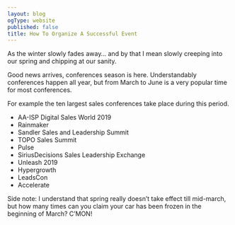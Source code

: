 ```yaml
---
layout: blog
ogType: website
published: false
title: How To Organize A Successful Event
---
```

As the winter slowly fades away… and by that I mean slowly creeping into our spring and chipping at our sanity. 

Good news arrives, conferences season is here. Understandably conferences happen all year, but from March to June is a very popular time for most conferences. 

For example the ten largest sales conferences take place during this period. 

- AA-ISP Digital Sales World 2019 
- Rainmaker
- Sandler Sales and Leadership Summit
- TOPO Sales Summit
- Pulse
- SiriusDecisions Sales Leadership Exchange
- Unleash 2019
- Hypergrowth
- LeadsCon
- Accelerate

Side note: I understand that spring really doesn’t take effect till mid-march, but how many times can you claim your car has been frozen in the beginning of March? C’MON!

